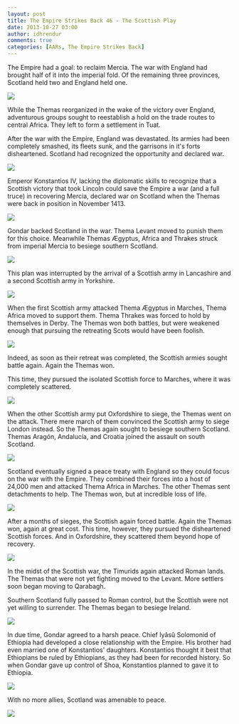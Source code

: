 ```yaml
---
layout: post
title: The Empire Strikes Back 46 - The Scottish Play
date: 2013-10-27 03:00
author: idhrendur
comments: true
categories: [AARs, The Empire Strikes Back]
---
```

The Empire had a goal: to reclaim Mercia. The war with England had brought half of it into the imperial fold. Of the remaining three provinces, Scotland held two and England held one.  

![](/assets/tesb_images/46-1.png)

While the Themas reorganized in the wake of the victory over England, adventurous groups sought to reestablish a hold on the trade routes to central Africa. They left to form a settlement in Tuat.  

After the war with the Empire, England was devastated. Its armies had been completely smashed, its fleets sunk, and the garrisons in it's forts disheartened. Scotland had recognized the opportunity and declared war.  

![](/assets/tesb_images/46-2.png)

Emperor Konstantios IV, lacking the diplomatic skills to recognize that a Scottish victory that took Lincoln could save the Empire a war (and a full truce) in recovering Mercia, declared war on Scotland when the Themas were back in position in November 1413.  

![](/assets/tesb_images/46-3.png)

Gondar backed Scotland in the war. Thema Levant moved to punish them for this choice. Meanwhile Themas Ægyptus, Africa and Thrakes struck from imperial Mercia to besiege southern Scotland.  

![](/assets/tesb_images/46-4.png)

This plan was interrupted by the arrival of a Scottish army in Lancashire and a second Scottish army in Yorkshire.  

![](/assets/tesb_images/46-5.png)

When the first Scottish army attacked Thema Ægyptus in Marches, Thema Africa moved to support them. Thema Thrakes was forced to hold by themselves in Derby. The Themas won both battles, but were weakened enough that pursuing the retreating Scots would have been foolish.  

![](/assets/tesb_images/46-6.png)

Indeed, as soon as their retreat was completed, the Scottish armies sought battle again. Again the Themas won.  

This time, they pursued the isolated Scottish force to Marches, where it was completely scattered.  

![](/assets/tesb_images/46-7.png)

When the other Scottish army put Oxfordshire to siege, the Themas went on the attack. There mere march of them convinced the Scottish army to siege London instead. So the Themas again sought to besiege southern Scotland. Themas Aragón, Andalucía, and Croatia joined the assault on south Scotland.  

![](/assets/tesb_images/46-8.png)

Scotland eventually signed a peace treaty with England so they could focus on the war with the Empire. They combined their forces into a host of 24,000 men and attacked Thema Africa in Marches. The other Themas sent detachments to help. The Themas won, but at incredible loss of life.  

![](/assets/tesb_images/46-9.png)

After a months of sieges, the Scottish again forced battle. Again the Themas won, again at great cost. This time, however, they pursued the disheartened Scottish forces. And in Oxfordshire, they scattered them beyond hope of recovery.  

![](/assets/tesb_images/46-10.png)

In the midst of the Scottish war, the Timurids again attacked Roman lands. The Themas that were not yet fighting moved to the Levant. More settlers soon began moving to Qarabagh.  

Southern Scotland fully passed to Roman control, but the Scottish were not yet willing to surrender. The Themas began to besiege Ireland.  

![](/assets/tesb_images/46-11.png)

In due time, Gondar agreed to a harsh peace. Chief Iyâsû Solomonid of Ethiopia had developed a close relationship with the Empire. His brother had even married one of Konstantios' daughters. Konstantios thought it best that Ethiopians be ruled by Ethiopians, as they had been for recorded history. So when Gondar gave up control of Shoa, Konstantios planned to gave it to Ethiopia.  

![](/assets/tesb_images/46-12.png)

With no more allies, Scotland was amenable to peace.  

![](/assets/tesb_images/46-13.png)
